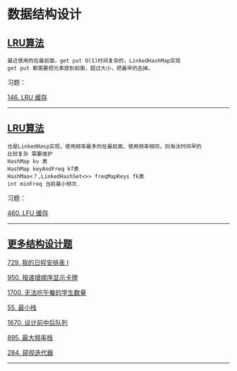 # 数据结构设计

## [LRU算法](https://labuladong.online/algo/data-structure/lru-cache/)

    最近使用的在最前面，get put O(1)时间复杂的，LinkedHashMap实现
    get put 都需要把元素提到前面，超过大小，把最早的去掉。


习题：

[146. LRU 缓存](https://leetcode.cn/problems/lru-cache/)

----

## [LRU算法](https://labuladong.online/algo/frequency-interview/lfu/)

    也是LinkedHasp实现，使用频率最多的在最前面，使用频率相同，则淘汰时间早的
    比较复杂 需要维护 
    HashMap kv 表
    HashMap keyAndFreq kf表
    HashMao<？,LinkedHashSet<>> freqMapKeys fk表
    int minFreq 当前最小频次.
    
习题：

[460. LFU 缓存](https://leetcode.cn/problems/lfu-cache/description/)

---

## [更多结构设计题](https://labuladong.online/algo/problem-set/ds-design/)

[729. 我的日程安排表 I](https://leetcode.cn/problems/my-calendar-i/description/)

[950. 按递增顺序显示卡牌](https://leetcode.cn/problems/reveal-cards-in-increasing-order/description/)

[1700. 无法吃午餐的学生数量](https://leetcode.cn/problems/number-of-students-unable-to-eat-lunch/description/)

[55. 最小栈](https://leetcode.cn/problems/min-stack/description/)

[1670. 设计前中后队列](https://leetcode.cn/problems/design-front-middle-back-queue/description/)

[895. 最大频率栈](https://leetcode.cn/problems/maximum-frequency-stack/description/)

[284. 窥视迭代器](https://leetcode.cn/problems/peeking-iterator/description/)

---